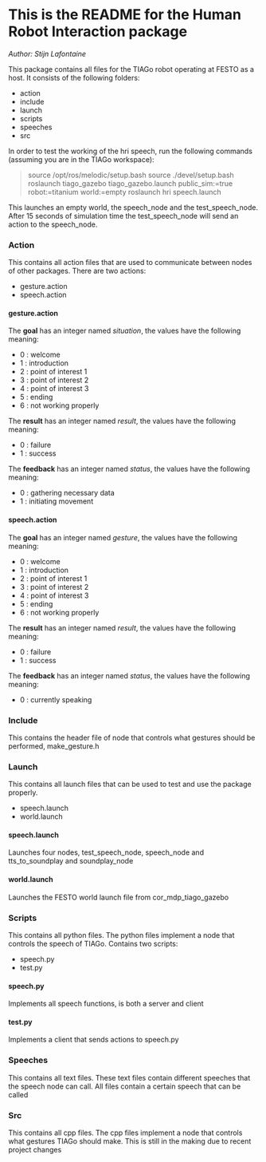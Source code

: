 # This is the README for the Human Robot Interaction package
*Author: Stijn Lafontaine*

This package contains all files for the TIAGo robot operating at FESTO as a host. It consists of the following folders:
 - action 
 - include
 - launch
 - scripts
 - speeches
 - src

In order to test the working of the hri speech, run the following commands (assuming you are in the TIAGo workspace):
> source /opt/ros/melodic/setup.bash
> source ./devel/setup.bash
> roslaunch tiago_gazebo tiago_gazebo.launch public_sim:=true robot:=titanium world:=empty
> roslaunch hri speech.launch

This launches an empty world, the speech_node and the test_speech_node. 
After 15 seconds of simulation time the test_speech_node will send an action to the speech_node.

### Action
This contains all action files that are used to communicate between nodes of other packages. 
There are two actions:
 - gesture.action
 - speech.action

#### gesture.action
The **goal** has an integer named *situation*, the values have the following meaning:
- 0 : welcome
- 1 : introduction
- 2 : point of interest 1
- 3 : point of interest 2
- 4 : point of interest 3
- 5 : ending
- 6 : not working properly

The **result** has an integer named *result*, the values have the following meaning:
- 0 : failure
- 1 : success


The **feedback** has an integer named *status*, the values have the following meaning:
- 0 : gathering necessary data
- 1 : initiating movement

#### speech.action
The **goal** has an integer named *gesture*, the values have the following meaning:
- 0 : welcome
- 1 : introduction
- 2 : point of interest 1
- 3 : point of interest 2
- 4 : point of interest 3
- 5 : ending
- 6 : not working properly

The **result** has an integer named *result*, the values have the following meaning:
- 0 : failure
- 1 : success


The **feedback** has an integer named *status*, the values have the following meaning:
- 0 : currently speaking

### Include
This contains the header file of node that controls what gestures should be performed, make_gesture.h

### Launch
This contains all launch files that can be used to test and use the package properly.
 - speech.launch
 - world.launch

#### speech.launch
Launches four nodes, test_speech_node, speech_node and tts_to_soundplay and soundplay_node

#### world.launch
Launches the FESTO world launch file from cor_mdp_tiago_gazebo

### Scripts
This contains all python files. The python files implement a node that controls the speech of TIAGo. 
Contains two scripts:
 - speech.py
 - test.py

#### speech.py
Implements all speech functions, is both a server and client
#### test.py
Implements a client that sends actions to speech.py

### Speeches
This contains all text files. These text files contain different speeches that the speech node can call. All files contain a certain speech that can be called

### Src
This contains all cpp files. The cpp files implement a node that controls what gestures TIAGo should make. 
This is still in the making due to recent project changes
